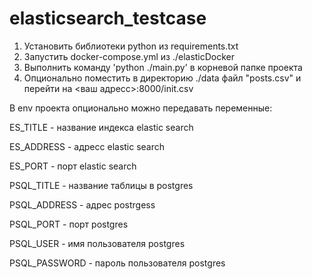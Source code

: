 # elasticsearch_testcase
1) Установить библиотеки python из requirements.txt
2) Запустить docker-compose.yml из ./elasticDocker
3) Выполнить команду 'python ./main.py' в корневой папке проекта
4) Опционально поместить в директорию ./data файл "posts.csv" и перейти на <ваш адресс>:8000/init.csv 

В env проекта опционально можно передавать переменные:

ES_TITLE - название индекса elastic search

ES_ADDRESS - адресс elastic search

ES_PORT - порт elastic search

PSQL_TITLE - название таблицы в postgres

PSQL_ADDRESS - адрес postrgess

PSQL_PORT - порт postgres

PSQL_USER - имя пользователя postgres

PSQL_PASSWORD - пароль пользователя postgres
